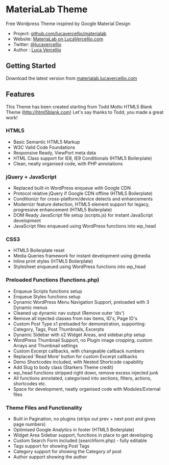 # MateriaLab Theme

Free Wordpress Theme inspired by Google Material Design

* Project: [github.com/lucavercellio/materialab](https://github.com/lucavercellio/materialab)
* Website: [MateriaLab on LucaVercellio.com](http://materialab.lucavercellio.com)
* Twitter: [@lucavercellio](http://twitter.com/lucavercellio)
* Author : [Luca Vercellio](http://lucavercellio.com)

## Getting Started

Download the latest version from [materialab.lucavercellio.com](http://materialab.lucavercellio.com)


## Features

This Theme has been created starting from Todd Motto HTML5 Blank Theme (http://html5blank.com)
Let's say thanks to Todd, you made a great work!

### HTML5
* Basic Semantic HTML5 Markup
* W3C Valid Code Foundations
* Responsive Ready, ViewPort meta data
* HTML Class support for IE8, IE9 Conditionals (HTML5 Boilerplate)
* Clean, neatly organised code, with PHP annotations

### jQuery + JavaScript
* Replaced built-in WordPress enqueue with Google CDN
* Protocol relative jQuery if Google CDN offline (HTML5 Boilerplate)
* Conditionizr for cross-platform/device detects and enhancements
* Modernizr feature detection, HTML5 element support for legacy, progressive enhancement (HTML5 Boilerplate)
* DOM Ready JavaScript file setup (scripts.js) for instant JavaScript development
* JavaScript files enqueued using WordPress functions into wp_head

### CSS3
* HTML5 Boilerplate reset
* Media Queries framework for instant development using @media
* Inline print styles (HTML5 Boilerplate)
* Stylesheet enqueued using WordPress functions into wp_head

### Preloaded Functions (functions.php)
* Enqueue Scripts functions setup
* Enqueue Styles functions setup
* Dynamic WordPress Menu Navigation Support, preloaded with 3 Dynamic menus
* Cleaned up dynamic nav output (Remove outer 'div')
* Remove all injected classes from nav items, ID's, Page ID's
* Custom Post Type x1 preloaded for demonstration, supporting: Category, Tags, Post Thumbnails, Excerpts
* Dynamic Sidebar with x2 Widget Areas, and sidebar.php setup
* WordPress Thumbnail Support, no Plugin image cropping, custom Arrays and Thumbnail settings
* Custom Excerpt callbacks, with changeable callback numbers
* Replaced 'Read More' button for custom Excerpt callbacks
* Demo Shortcodes included, with Nested Shortcode capability
* Add Slug to body class (Starkers Theme credit)
* wp_head functions stripped right down, remove excess injected junk
* All functions annotated, categorised into sections, filters, actions, shortcodes etc.
* Space for development, neatly organised code with Modules/External files

### Theme Files and Functionality
* Built in Pagination, no plugins (strips out prev + next post and gives page numbers)
* Optimised Google Analytics in footer (HTML5 Boilerplate)
* Widget Area Sidebar support, functions in place to get developing
* Custom Search Form included (searchform.php) - fully editable
* Tags support for showing Post Tags
* Category support for showing the Category of post
* Author support showing the author

